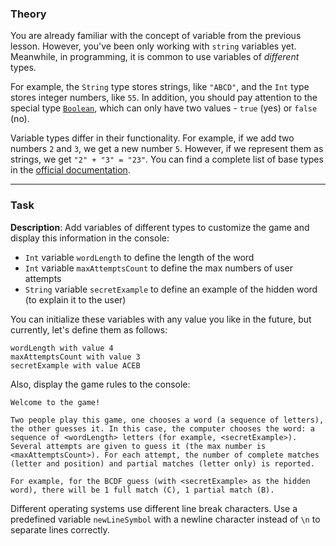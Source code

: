 ### Theory

You are already familiar with the concept of variable from the previous lesson. 
However, you've been only working with `string` variables yet.
Meanwhile, in programming, it is common to use variables of _different_ types.

For example, the `String` type stores strings, like `"ABCD"`, 
and the `Int` type stores integer numbers, like `55`.
In addition, you should pay attention to 
the special type [`Boolean`](https://kotlinlang.org/docs/basic-types.html#booleans), 
which can only have two values - `true` (yes) or `false` (no).

Variable types differ in their functionality. For example, 
if we add two numbers `2` and `3`, we get a new number `5`. 
However, if we represent them as strings, we get `"2" + "3" = "23"`.
You can find a complete list of base types in the [official documentation](https://kotlinlang.org/docs/basic-types.html).

___

### Task

**Description**: Add variables of different types to customize the game 
and display this information in the console:
- `Int` variable `wordLength` to define the length of the word
- `Int` variable `maxAttemptsCount` to define the max numbers of user attempts
- `String` variable `secretExample` to define an example of the hidden word (to explain it to the user)

You can initialize these variables with any value you like in the future, but currently, let's define them as follows:
```text
wordLength with value 4
maxAttemptsCount with value 3
secretExample with value ACEB
```

Also, display the game rules to the console:
```text
Welcome to the game! 

Two people play this game, one chooses a word (a sequence of letters), the other guesses it. In this case, the computer chooses the word: a sequence of <wordLength> letters (for example, <secretExample>). Several attempts are given to guess it (the max number is <maxAttemptsCount>). For each attempt, the number of complete matches (letter and position) and partial matches (letter only) is reported. 

For example, for the BCDF guess (with <secretExample> as the hidden word), there will be 1 full match (C), 1 partial match (B).
```

<div class="hint">

  Different operating systems use different line break characters. 
  Use a predefined variable `newLineSymbol` with a newline character instead of `\n` to 
  separate lines correctly.
</div>
